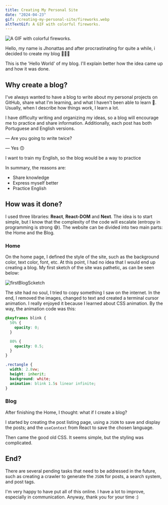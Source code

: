 ```yaml
---
title: Creating My Personal Site
date: "2024-04-23"
gif: /creating-my-personal-site/fireworks.webp
altTextGif: A GIF with colorful fireworks.
---
```


![A GIF with colorful fireworks.](/creating-my-personal-site/fireworks.webp)

Hello, my name is Jhonattas and after procrastinating for quite a while, i decided to create my blog 🎉🎉🎉

This is the 'Hello World' of my blog. I'll explain better how the idea came up and how it was done.

## Why create a blog?

I've always wanted to have a blog to write about my personal projects on GitHub, share what I'm learning, and what I haven't been able to learn 🫠. Usually, when I describe how things work, I learn a lot.

I have difficulty writing and organizing my ideas, so a blog will encourage me to practice and share information. Additionally, each post has both Portuguese and English versions.

— Are you going to write twice?

— Yes 🙃

I want to train my English, so the blog would be a way to practice

In summary, the reasons are:

- Share knowledge
- Express myself better
- Practice English

## How was it done?

I used three libraries: **React**, **React-DOM** and **Next**. The idea is to start simple, but I know that the complexity of the code will escalate (entropy in programming is strong 😅). The website can be divided into two main parts: the Home and the Blog.

### Home

On the home page, I defined the style of the site, such as the background color, text color, font, etc. At this point, I had no idea that I would end up creating a blog. My first sketch of the site was pathetic, as can be seen below:

![firstBlogScketch](/creating-my-personal-site/firstBlogScketch.jpg)

The site had no soul, I tried to copy something I saw on the internet. In the end, I removed the images, changed to text and created a terminal cursor animation. I really enjoyed it because I learned about CSS animation. By the way, the animation code was this:

```css
@keyframes blink {
  50% {
    opacity: 0;
  }

  80% {
    opacity: 0.5;
  }
}

.rectangle {
  width: 2.8vw;
  height: inherit;
  background: white;
  animation: blink 1.5s linear infinite;
}
```

### Blog

After finishing the Home, I thought: what if I create a blog?

I started by creating the post listing page, using a `JSON` to save and display the posts; and the `useContext` from React to save the chosen language.

Then came the good old CSS. It seems simple, but the styling was complicated.

## End?

There are several pending tasks that need to be addressed in the future, such as creating a crawler to generate the `JSON` for posts, a search system, and post tags.

I'm very happy to have put all of this online. I have a lot to improve, especially in communication. Anyway, thank you for your time :)
